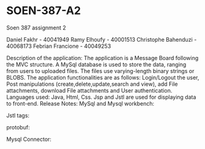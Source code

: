 # SOEN-387-A2
Soen 387 assignment 2

Daniel Fakhr - 40041949
Ramy Elhoufy - 40001513
Christophe Bahenduzi - 40068173
Febrian Francione - 40049253

Description of the application: 
The application is a Message Board following the MVC structure. A MySql database is used to store the data, ranging from users to uploaded files. 
The files use varying-length binary strings or BLOBS. The application functionalities are as follows: Login/Logout the user, Post manipulations (create,delete,update,search and view),
add File attachments, download File attachments and User authentication. Languages used: Java, Html, Css. Jsp and Jstl are used for displaying data to front-end.
Release Notes: 
MySql and Mysql workbench: 

Jstl tags:

protobuf: 

Mysql Connector:
